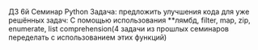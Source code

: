ДЗ 6й Семинар Python
Задача: предложить улучшения кода для уже решённых задач:
С помощью использования **лямбд, filter, map, zip, enumerate, list comprehension(4 задачи из прошлых семинаров переделать с использованием этих функций)
